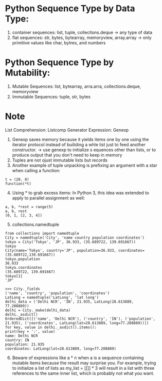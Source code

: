 # Python Sequence Type by Data Type:
1. container sequences: list, tuple, collecitons.deque -> any type of data
2. flat sequences: str, bytes, bytearray, memoryview, array.array -> only primitive values like char, bytres, and numbers

# Python Sequence Type by Mutability:
1. Mutable Sequences: list, bytearray, arra.arra, collections.deque, memoryview
2. Immutable Sequences: tuple, str, bytes

# Note
List Comprehension: Listcomp Generator Expression: Genexp
1. Genexp saves memory because it yields items one by one using the iterator protocol instead of builiding a whle list just to feed another constructor. -> use genexp to initialize s equences other than lists, or to produce output that you don't need to keep in memory
2. Tuples are not ojust immutable lists but records
3. Another example of tuple unpacking is prefixing an argument with a star when calling a function:
```
t = (20, 8)
function(*t)
```
4. Using * to grab excess items: In Python 3, this idea was extended to apply to parallel assignment as well:
```
a, b, *rest = range(5)
a, b, rest
(0, 1, [2, 3, 4])
```
5. collections.namedtuple
```
from collections import namedtuple
City = namedtuple('City', 'name country population coordinates')
tokyo = City('Tokyo', 'JP', 36.933, (35.689722, 139.691667))
tokyo
City(name='Tokyo', country='JP', population=36.933, coordinates=(35.689722,139.691667))
tokyo.population
36.933
tokyo.coordinates
(35.689722, 139.691667)
tokyo[1]
'JP'

>>> City._fields
('name', 'country', 'population', 'coordinates')
LatLong = namedtuple('LatLong', 'lat long')
delhi_data = ('Delhi NCR', 'IN', 21.935, LatLong(28.613889, 77.208889))
delhi = City._make(delhi_data)
delhi._asdict()
OrderedDict([('name', 'Delhi NCR'), ('country', 'IN'), ('population',
21.935), ('coordinates', LatLong(lat=28.613889, long=77.208889))])
for key, value in delhi._asdict().items():
print(key + ':', value)
name: Delhi NCR
country: IN
population: 21.935
coordinates: LatLong(lat=28.613889, long=77.208889)
```
6. Beware of expressions like a * n when a is a sequence containing mutable items because the result may surprise you. For example, trying to initialize a list of lists as my_list = [[]] * 3 will result in a list with three references to the same inner list, which is probably not what you want.













